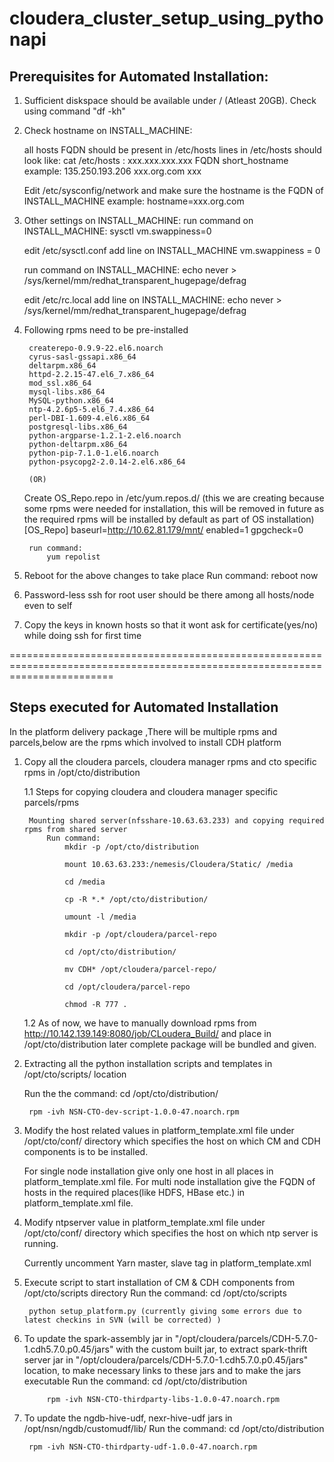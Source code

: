 # cloudera_cluster_setup_using_pythonapi

Prerequisites for Automated Installation:
-------------------------------------------

1. Sufficient diskspace should be available under / (Atleast 20GB). Check using command "df -kh"

2. Check hostname on INSTALL_MACHINE:

	all hosts FQDN should be present in /etc/hosts
	lines in /etc/hosts should look like:
		cat /etc/hosts :
			xxx.xxx.xxx.xxx	FQDN short_hostname
		example:
			135.250.193.206	xxx.org.com	xxx
			
	Edit /etc/sysconfig/network and make sure the hostname is the FQDN of INSTALL_MACHINE
			example: hostname=xxx.org.com

3. Other settings on INSTALL_MACHINE:
	run command on INSTALL_MACHINE:
		sysctl vm.swappiness=0

	edit /etc/sysctl.conf add line on INSTALL_MACHINE
		vm.swappiness = 0
	
	run command on INSTALL_MACHINE:
		echo never > /sys/kernel/mm/redhat_transparent_hugepage/defrag

	edit /etc/rc.local add line on INSTALL_MACHINE:
		echo never > /sys/kernel/mm/redhat_transparent_hugepage/defrag

4. Following rpms need to be pre-installed

		createrepo-0.9.9-22.el6.noarch
		cyrus-sasl-gssapi.x86_64
		deltarpm.x86_64
		httpd-2.2.15-47.el6_7.x86_64
		mod_ssl.x86_64
		mysql-libs.x86_64
		MySQL-python.x86_64
		ntp-4.2.6p5-5.el6_7.4.x86_64
		perl-DBI-1.609-4.el6.x86_64
		postgresql-libs.x86_64
		python-argparse-1.2.1-2.el6.noarch
		python-deltarpm.x86_64
		python-pip-7.1.0-1.el6.noarch
		python-psycopg2-2.0.14-2.el6.x86_64

		(OR)
		
	Create OS_Repo.repo in /etc/yum.repos.d/ (this we are creating because some rpms were needed for installation, this will be removed in future as the required rpms will be installed by default as part of OS installation)
		[OS_Repo]
		baseurl=http://10.62.81.179/mnt/
		enabled=1
		gpgcheck=0
		
		run command:
			yum repolist

5. Reboot for the above changes to take place
	Run command:
		reboot now
		
6. Password-less ssh for root user should be there among all hosts/node even to self

7. Copy the keys in known hosts so that it wont ask for certificate(yes/no) while doing ssh for first time

==============================================================================================================================

Steps executed for Automated Installation
-------------------------------------------

In the platform delivery package ,There will be multiple rpms and parcels,below are the rpms which involved to install CDH platform 

1. Copy all the cloudera parcels, cloudera manager rpms and cto specific rpms in /opt/cto/distribution 

	1.1	Steps for copying cloudera and cloudera manager specific parcels/rpms

		Mounting shared server(nfsshare-10.63.63.233) and copying required rpms from shared server
			Run command:
				mkdir -p /opt/cto/distribution 
				
				mount 10.63.63.233:/nemesis/Cloudera/Static/ /media

				cd /media

				cp -R *.* /opt/cto/distribution/

				umount -l /media

				mkdir -p /opt/cloudera/parcel-repo 

				cd /opt/cto/distribution/

				mv CDH* /opt/cloudera/parcel-repo/

				cd /opt/cloudera/parcel-repo
 
				chmod -R 777 .
				
	1.2 As of now, we have to manually download rpms from http://10.142.139.149:8080/job/CLoudera_Build/ and place in /opt/cto/distribution later complete package will be bundled and given.

2. Extracting all the python installation scripts and templates in /opt/cto/scripts/ location

	Run the the command:
		cd /opt/cto/distribution/

		rpm -ivh NSN-CTO-dev-script-1.0.0-47.noarch.rpm

3. Modify the host related values in platform_template.xml file under /opt/cto/conf/ directory which specifies the host on which CM and CDH components is to be installed.
	
	For single node installation give only one host in all places in platform_template.xml file.
	For multi node installation give the FQDN of hosts in the required places(like HDFS, HBase etc.) in platform_template.xml file.


4. Modify ntpserver value in platform_template.xml file under /opt/cto/conf/ directory which specifies the host on which ntp server is running.

	Currently uncomment Yarn master, slave tag in platform_template.xml


5. Execute script to start installation of CM & CDH components from /opt/cto/scripts directory
	Run the command:
		cd /opt/cto/scripts

		python setup_platform.py (currently giving some errors due to latest checkins in SVN (will be corrected) )
		
6. To update the spark-assembly jar in "/opt/cloudera/parcels/CDH-5.7.0-1.cdh5.7.0.p0.45/jars" with the custom built jar, to extract spark-thrift server jar in "/opt/cloudera/parcels/CDH-5.7.0-1.cdh5.7.0.p0.45/jars" location, to make necessary links to these jars and to make the jars executable
		Run the command: 
			cd /opt/cto/distribution

			rpm -ivh NSN-CTO-thirdparty-libs-1.0.0-47.noarch.rpm

7. To update the ngdb-hive-udf, nexr-hive-udf jars in /opt/nsn/ngdb/customudf/lib/
	Run the command:
		cd /opt/cto/distribution
		
		rpm -ivh NSN-CTO-thirdparty-udf-1.0.0-47.noarch.rpm

